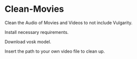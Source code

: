 # Clean-Movies
Clean the Audio of Movies and Videos to not include Vulgarity.

Install necessary requirements.

Download vosk model.

Insert the path to your own video file to clean up.
